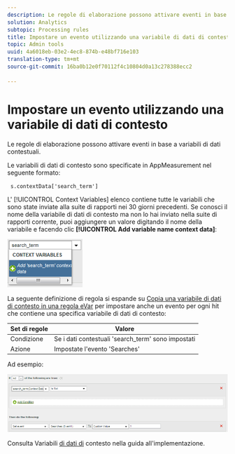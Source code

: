 ```yaml
---
description: Le regole di elaborazione possono attivare eventi in base a variabili di dati contestuali.
solution: Analytics
subtopic: Processing rules
title: Impostare un evento utilizzando una variabile di dati di contesto
topic: Admin tools
uuid: 4a6018eb-03e2-4ec8-874b-e48bf716e103
translation-type: tm+mt
source-git-commit: 16ba0b12e0f70112f4c10804d0a13c278388ecc2

---
```



# Impostare un evento utilizzando una variabile di dati di contesto

Le regole di elaborazione possono attivare eventi in base a variabili di dati contestuali.

Le variabili di dati di contesto sono specificate in AppMeasurement nel seguente formato:

```
 s.contextData['search_term']
```

L' [!UICONTROL Context Variables] elenco contiene tutte le variabili che sono state inviate alla suite di rapporti nei 30 giorni precedenti. Se conosci il nome della variabile di dati di contesto ma non lo hai inviato nella suite di rapporti corrente, puoi aggiungere un valore digitando il nome della variabile e facendo clic **[!UICONTROL Add variable name context data]**:

![](assets/add-context-variable.png)

La seguente definizione di regola si espande su [Copia una variabile di dati di contesto in una regola eVar](/help/admin/admin/c-processing-rules/processing-rules-examples/processing-rules-copy-context-data.md) per impostare anche un evento per ogni hit che contiene una specifica variabile di dati di contesto:

| Set di regole | Valore |
|---|---|
| Condizione | Se i dati contestuali 'search_term' sono impostati |
| Azione | Impostate l'evento 'Searches' |

Ad esempio:

![](assets/processing_rule_set_event.png)

Consulta Variabili [di dati di](https://marketing.adobe.com/resources/help/en_US/sc/implement/context_data_variables.html) contesto nella guida all'implementazione.
